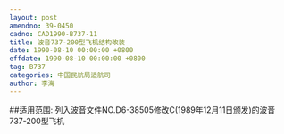 ```yaml
---
layout: post
amendno: 39-0450
cadno: CAD1990-B737-11
title: 波音737-200型飞机结构改装
date: 1990-08-10 00:00:00 +0800
effdate: 1990-08-10 00:00:00 +0800
tag: B737
categories: 中国民航局适航司
author: 李海
---
```


##适用范围:
列入波音文件NO.D6-38505修改C(1989年12月11日颁发)的波音737-200型飞机

